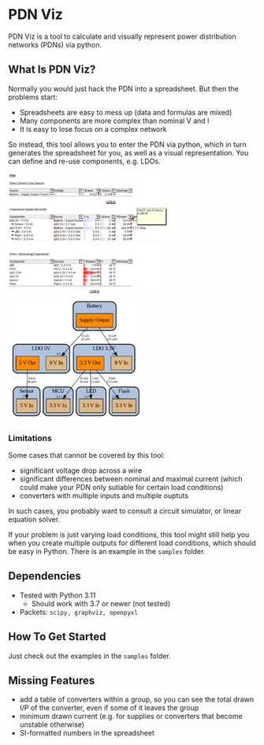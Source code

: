 PDN Viz
=======

PDN Viz is a tool to calculate and visually represent power distribution networks (PDNs) via python.


What Is PDN Viz?
----------------

Normally you would just hack the PDN into a spreadsheet. But then the problems start:
- Spreadsheets are easy to mess up (data and formulas are mixed)
- Many components are more complex than nominal V and I
- It is easy to lose focus on a complex network

So instead, this tool allows you to enter the PDN via python, which in turn generates the spreadsheet for you, as well as a visual representation. You can define and re-use components, e.g. LDOs.

<img src="./doc/simple_example_spreadsheet.png" height="250" />  <img src="./doc/simple_example_graph.png" height="250" />


### Limitations

Some cases that cannot be covered by this tool:
- significant voltage drop across a wire
- significant differences between nominal and maximal current (which could make your PDN only sutiable for certain load conditions)
- converters with multiple inputs and multiple ouptuts

In such cases, you probably want to consult a circuit simulator, or linear equation solver.

If your problem is just varying load conditions, this tool might still help you when you create multiple outputs for different load conditions, which should be easy in Python. There is an example in the `samples` folder.


Dependencies
------------

- Tested with Python 3.11
    - Should work with 3.7 or newer (not tested)
- Packets: `scipy, graphviz, openpyxl`


How To Get Started
------------------

Just check out the examples in the `samples` folder.


Missing Features
----------------

- add a table of converters within a group, so you can see the total drawn I/P of the converter, even if some of it leaves the group
- minimum drawn current (e.g. for supplies or converters that become unstable otherwise)
- SI-formatted numbers in the spreadsheet
